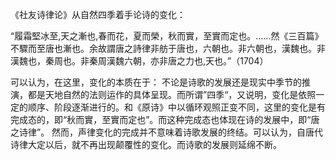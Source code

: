 《社友诗律论》从自然四季着手论诗的变化：

“履霜堅冰至,天之漸也,春而花，夏而榮，秋而實，至實而定也。……然《三百篇》不驟而至唐也漸也。余故謂唐之詩律非舫于唐也，六朝也。非六朝也，漢魏也。非漢魏也，秦周也。非秦周漢魏六朝，亦非唐之力也,天也。”（1704）

可以认为，在这里，变化的本质在于：
不论是诗歌的发展还是现实中季节的推演，都是天地自然的法则运作的具体呈现。而所谓”四季“，又说明，变化是依照一定的顺序、阶段逐渐进行的。和《原诗》中以循环观照正变不同，这里的变化是有完成态的，即“秋而實，至實而定也”。而这种完成态也体现在诗的发展中，即“唐之诗律”。
然而，声律变化的完成并不意味着诗歌发展的终结。可以认为，自唐代诗律大定以后，就不再出现颠覆性的变化。而诗歌的发展则延绵不断。
